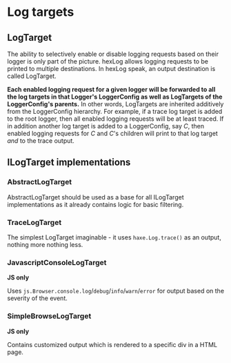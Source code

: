 # Log targets

## LogTarget

The ability to selectively enable or disable logging requests based on their logger is only part of the picture. hexLog allows logging requests to be printed to multiple destinations. In hexLog speak, an output destination is called LogTarget.

**Each enabled logging request for a given logger will be forwarded to all the log targets in that Logger's LoggerConfig as well as LogTargets of the LoggerConfig's parents.** In other words, LogTargets are inherited additively from the LoggerConfig hierarchy. For example, if a trace log target is added to the root logger, then all enabled logging requests will be at least traced. If in addition another log target is added to a LoggerConfig, say *C*, then enabled logging requests for *C* and *C*'s children will print to that log target *and* to the trace output.

## ILogTarget implementations

### AbstractLogTarget

AbstractLogTarget should be used as a base for all ILogTarget implementations as it already contains logic for basic filtering.

### TraceLogTarget

The simplest LogTarget imaginable - it uses `haxe.Log.trace()` as an output, nothing more nothing less.

### JavascriptConsoleLogTarget

**JS only**

Uses `js.Browser.console.log`/`debug`/`info`/`warn`/`error` for output based on the severity of the event.

### SimpleBrowseLogTarget

**JS only**

Contains customized output which is rendered to a specific div in a HTML page.